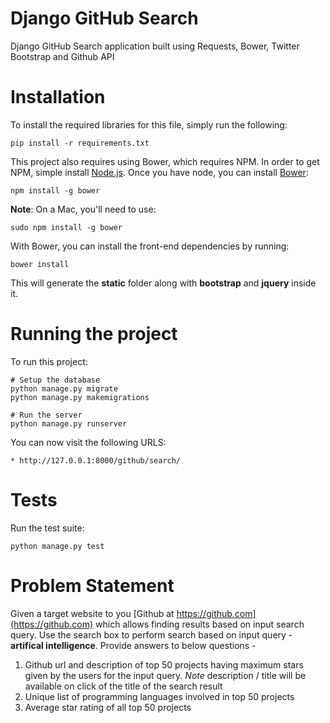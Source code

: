 # Django GitHub Search

Django GitHub Search application built using Requests, Bower, Twitter Bootstrap and Github API

# Installation

To install the required libraries for this file, simply run the following:

    pip install -r requirements.txt

This project also requires using Bower, which requires NPM. In order to get NPM, simple install <a href="https://nodejs.org/download/">Node.js</a>. Once you have node, you can install <a href="http://bower.io/">Bower</a>:

    npm install -g bower

**Note**: On a Mac, you'll need to use:

    sudo npm install -g bower

With Bower, you can install the front-end dependencies by running:

    bower install

This will generate the **static** folder along with **bootstrap** and **jquery** inside it.


# Running the project

To run this project:


    # Setup the database
    python manage.py migrate
    python manage.py makemigrations

    # Run the server
    python manage.py runserver

You can now visit the following URLS:

	* http://127.0.0.1:8000/github/search/

# Tests

Run the test suite:

    python manage.py test


# Problem Statement  
Given a target website to you [Github at https://github.com](https://github.com) which allows finding results based on input search query. Use the search box to perform search based on input query - **artifical intelligence**. Provide answers to below questions -  

1.  Github url and description of top 50 projects having maximum stars given by the users for the input query. *Note* description / title will be available on click of the title of the search result   
2.  Unique list of programming languages involved in top 50 projects  
3.  Average star rating of all top 50 projects  
